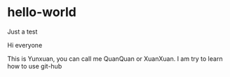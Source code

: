 # hello-world
Just a test

Hi everyone

This is Yunxuan, you can call me QuanQuan or XuanXuan.
I am try to learn how to use git-hub

